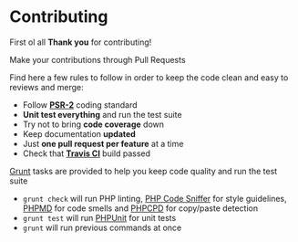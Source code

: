 # Contributing

First ol all **Thank you** for contributing!

Make your contributions through Pull Requests

Find here a few rules to follow in order to keep the code clean and easy to reviews and merge:

- Follow **[PSR-2](https://github.com/php-fig/fig-standards/blob/master/accepted/PSR-2-coding-style-guide.md)** coding standard
- **Unit test everything** and run the test suite
- Try not to bring **code coverage** down
- Keep documentation **updated**
- Just **one pull request per feature** at a time
- Check that **[Travis CI](https://travis-ci.org/juliangut/slim-php-di)** build passed

[Grunt](http://gruntjs.com/) tasks are provided to help you keep code quality and run the test suite

- `grunt check` will run PHP linting, [PHP Code Sniffer](https://github.com/squizlabs/PHP_CodeSniffer) for style guidelines, [PHPMD](https://github.com/phpmd/phpmd) for code smells and [PHPCPD](https://github.com/sebastianbergmann/phpcpd) for copy/paste detection
- `grunt test` will run [PHPUnit](https://github.com/sebastianbergmann/phpunit) for unit tests
- `grunt` will run previous commands at once
